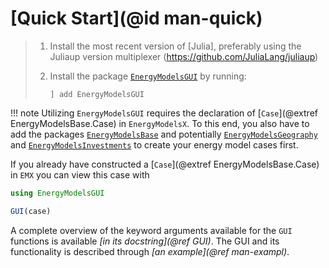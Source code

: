 # [Quick Start](@id man-quick)

> 1. Install the most recent version of [Julia], preferably using the Juliaup version multiplexer (https://github.com/JuliaLang/juliaup)
> 2. Install the package [`EnergyModelsGUI`](https://energymodelsx.github.io/EnergyModelsGUI.jl/) by running:
>
>    ```
>    ] add EnergyModelsGUI
>    ```

!!! note
    Utilizing `EnergyModelsGUI` requires the declaration of [`Case`](@extref EnergyModelsBase.Case) in `EnergyModelsX`.
    To this end, you also have to add the packages [`EnergyModelsBase`](https://energymodelsx.github.io/EnergyModelsBase.jl/stable/) and potentially [`EnergyModelsGeography`](https://energymodelsx.github.io/EnergyModelsGeography.jl/stable/) and [`EnergyModelsInvestments`](https://energymodelsx.github.io/EnergyModelsInvestments.jl/stable/) to create your energy model cases first.

If you already have constructed a [`Case`](@extref EnergyModelsBase.Case) in `EMX` you can view this case with

```julia
using EnergyModelsGUI

GUI(case)
```

A complete overview of the keyword arguments available for the `GUI` functions is available *[in its docstring](@ref GUI)*.
The GUI and its functionality is described through *[an example](@ref man-exampl)*.
